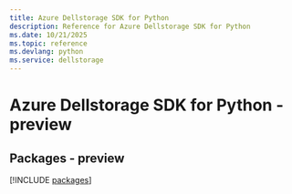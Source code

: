 ```yaml
---
title: Azure Dellstorage SDK for Python
description: Reference for Azure Dellstorage SDK for Python
ms.date: 10/21/2025
ms.topic: reference
ms.devlang: python
ms.service: dellstorage
---
```

# Azure Dellstorage SDK for Python - preview
## Packages - preview
[!INCLUDE [packages](dellstorage-index.md)]
